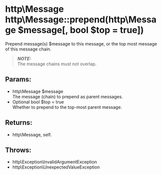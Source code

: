 # http\Message http\Message::prepend(http\Message $message[, bool $top = true])

Prepend message(s) $message to this message, or the top most message of this message chain.

> ***NOTE:***  
> The message chains must not overlap.

## Params:

* http\Message $message  
  The message (chain) to prepend as parent messages.
* Optional bool $top = true  
  Whether to prepend to the top-most parent message.

## Returns:

* http\Message, self.

## Throws:

* http\Exception\InvalidArgumentException
* http\Exception\UnexpectedValueException

